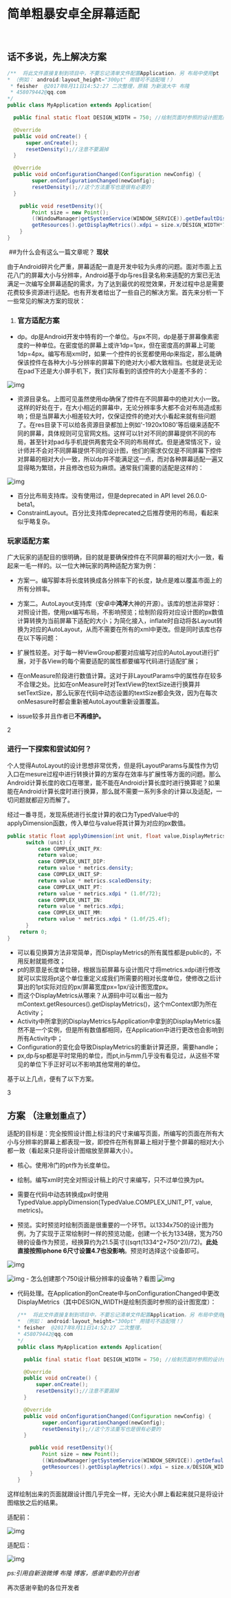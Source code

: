 # 简单粗暴安卓全屏幕适配
 
## 话不多说，先上解决方案
  ```java
  /**  将此文件直接复制到项目中，不要忘记清单文件配置Application，另 布局中使用pt
  *	（例如： android:layout_height="300pt" 用错可不适配哦！）
  *	feisher  @2017年8月11日14:52:27 二次整理，原稿 为新浪大牛 布隆  
  *	458079442@qq.com
  */
  public class MyApplication extends Application{

  	public final static float DESIGN_WIDTH = 750; //绘制页面时参照的设计图宽度

  	@Override
  	public void onCreate() {
  		super.onCreate();
  		resetDensity();//注意不要漏掉
  	}

  	@Override
  	public void onConfigurationChanged(Configuration newConfig) {
          super.onConfigurationChanged(newConfig);
          resetDensity();//这个方法重写也是很有必要的
  	}

      public void resetDensity(){
          Point size = new Point();
          ((WindowManager)getSystemService(WINDOW_SERVICE)).getDefaultDisplay().getSize(size);
          getResources().getDisplayMetrics().xdpi = size.x/DESIGN_WIDTH*72f;
      }
  }

  ```
  ##为什么会有这么一篇文章呢？
**现状**

由于Android碎片化严重，屏幕适配一直是开发中较为头疼的问题。面对市面上五花八门的屏幕大小与分辨率，Android基于dp与res目录名称来适配的方案已无法满足一次编写全屏幕适配的需求，为了达到最优的视觉效果，开发过程中总是需要花费较多资源进行适配。也有开发者给出了一些自己的解决方案。首先来分析一下一些常见的解决方案的现状：

1. ### **官方适配方案**

- dp。dp是Android开发中特有的一个单位。与px不同，dp是基于屏幕像素密度的一种单位。在密度低的屏幕上或许1dp=1px，但在密度高的屏幕上可能1dp=4px。编写布局xml时，如果一个控件的长宽都使用dp来指定，那么能确保该控件在各种大小与分辨率的屏幕下的绝对大小都大致相当。也就是说无论在pad下还是大小屏手机下，我们实际看到的该控件的大小是差不多的：

![img](http://a2.qpic.cn/psb?/V1155yET1ad4pA/29WW1D6CdnI13jbMpb56*1N02.V19ARhLCglUSzBkTg!/b/dBgBAAAAAAAA&bo=WALPAQAAAAADALE!&rf=viewer_4&t=5)

- 资源目录名。上图可见虽然使用dp确保了控件在不同屏幕中的绝对大小一致。这样的好处在于，在大小相近的屏幕中，无论分辨率多大都不会对布局造成影响；但是当屏幕大小相差较大时，仅保证控件的绝对大小看起来就有些问题了。在res目录下可以给各资源目录都加上例如'-1920x1080'等后缀来适配不同的屏幕，具体规则可见官网文档。这样可以针对不同的屏幕提供不同的布局，甚至针对pad与手机提供两套完全不同的布局样式。但是通常情况下，设计师并不会对不同屏幕提供不同的设计图，他们的需求仅仅是不同屏幕下控件对屏幕的相对大小一致，所以dp并不能满足这一点，而对各种屏幕适配一遍又显得略为繁琐，并且修改也较为麻烦。通常我们需要的适配是这样的：

![img](http://img.mp.itc.cn/upload/20170727/4b472c62b34c41d6be3e537eef9ad171_th.jpg)

- 百分比布局支持库。没有使用过，但是deprecated in API level 26.0.0-beta1。
- ConstraintLayout。百分比支持库deprecated之后推荐使用的布局，看起来似乎略复杂。

### **玩家适配方案**

广大玩家的适配目的很明确，目的就是要确保控件在不同屏幕的相对大小一致，看起来一毛一样的。以一位大神玩家的两种适配方案为例：

- 方案一。编写脚本将长度转换成各分辨率下的长度，缺点是难以覆盖市面上的所有分辨率。
- 方案二。AutoLayout支持库（安卓中**鸿洋**大神的开源）。该库的想法非常好：对照设计图，使用px编写布局，不影响预览；绘制阶段将对应设计图的px数值计算转换为当前屏幕下适配的大小；为简化接入，inflate时自动将各Layout转换为对应的AutoLayout，从而不需要在所有的xml中更改。但是同时该库也存在以下等问题：


- 扩展性较差。对于每一种ViewGroup都要对应编写对应的AutoLayout进行扩展，对于各View的每个需要适配的属性都要编写代码进行适配扩展；
- 在onMeasure阶段进行数值计算。这对于非LayoutParams中的属性存在较多不合理之处。比如在onMeasure时对TextView的textSize进行换算并setTextSize，那么玩家在代码中动态设置的textSize都会失效，因为在每次onMesasure时都会重新被AutoLayout重新设置覆盖。
- issue较多并且作者已**不再维护。**

2

### 进行一下探索和尝试如何？

个人觉得AutoLayout的设计思想非常优秀，但是将LayoutParams与属性作为切入口在mesure过程中进行转换计算的方案存在效率与扩展性等方面的问题。那么Android计算长度的收口在哪里，能不能在Android计算长度时进行换算呢？如果能在Android计算长度时进行换算，那么就不需要一系列多余的计算以及适配，一切问题就都迎刃而解了。

经过一番寻觅，发现系统进行长度计算的收口为TypedValue中的applyDimension函数，传入单位与value将其计算为对应的px数值。

```java
public static float applyDimension(int unit, float value,DisplayMetrics metrics){
      switch (unit) {
          case COMPLEX_UNIT_PX:
          return value;
          case COMPLEX_UNIT_DIP:
          return value * metrics.density;
          case COMPLEX_UNIT_SP:
          return value * metrics.scaledDensity;
          case COMPLEX_UNIT_PT:
          return value * metrics.xdpi * (1.0f/72);
          case COMPLEX_UNIT_IN:
          return value * metrics.xdpi;
          case COMPLEX_UNIT_MM:
          return value * metrics.xdpi * (1.0f/25.4f);
      }
	return 0;
}

```



- 可以看见换算方法非常简单，而DisplayMetrics的所有属性都是public的，不用反射就能修改；
- pt的原意是长度单位磅，根据当前屏幕与设计图尺寸将metrics.xdpi进行修改就可以实现将pt这个单位重定义成我们所需要的相对长度单位，使修改之后计算出的1pt实际对应的px/屏幕宽度px=1px/设计图宽度px。
- 而这个DisplayMetrics从哪来？从源码中可以看出一般为mContext.getResources().getDisplayMetrics()，这个mContext即为所在Activity；
- Activity中所拿到的DisplayMetrics与Application中拿到的DisplayMetrics虽然不是一个实例，但是所有数值都相同，在Application中进行更改也会影响到所有Activity中；
- Configuration的变化会导致DisplayMetrics的重新计算还原，需要handle；
- px,dp与sp都是平时常用的单位，而pt,in与mm几乎没有看见过，从这些不常见的单位下手正好可以不影响其他常用的单位。

基于以上几点，便有了以下方案。

3

## 方案 （`注意划重点了`）

适配的目标是：完全按照设计图上标注的尺寸来编写页面，所编写的页面在所有大小与分辨率的屏幕上都表现一致，即控件在所有屏幕上相对于整个屏幕的相对大小都一致（看起来只是将设计图缩放至屏幕大小）。

- 核心。使用冷门的pt作为长度单位。
- 绘制。编写xml时完全对照设计稿上的尺寸来编写，只不过单位换为pt。


- 需要在代码中动态转换成px时使用TypedValue.applyDimension(TypedValue.COMPLEX_UNIT_PT, value, metrics)。
- 预览。实时预览时绘制页面是很重要的一个环节。以1334x750的设计图为例，为了实现于正常绘制时一样的预览功能，创建一个长为1334磅，宽为750磅的设备作为预览，经换算约为21.5英寸((sqrt(1334^2+750^2))/72)。**此处直接按照iphone 6尺寸设置4.7也没影响**。预览时选择这个设备即可。

![img](http://img.mp.itc.cn/upload/20170727/d372509f4c3c407e8c2cb69550cd2e06_th.jpg)

![img](http://img.mp.itc.cn/upload/20170727/13328296d83b4920ad91b4fba1e736e2_th.jpg)
- 怎么创建那个750设计稿分辨率的设备呐？看图
![img](http://a3.qpic.cn/psb?/V1155yET1ad4pA/buGGc0uf6bkO.32G5o7LumKY9eFg5htaAupZemIuu7c!/b/dAEBAAAAAAAA&bo=zAKAAgAAAAADAGk!&rf=viewer_4&t=5)

- 代码处理。在Application的onCreate中与onConfigurationChanged中更改DisplayMetrics（其中DESIGN_WIDTH是绘制页面时参照的设计图宽度）：

  ```java
  /**  将此文件直接复制到项目中，不要忘记清单文件配置Application，另 布局中使用pt
  *	（例如： android:layout_height="300pt" 用错可不适配哦！）
  *	feisher  @2017年8月11日14:52:27 二次整理，
  *	458079442@qq.com
  */
  public class MyApplication extends Application{

  	public final static float DESIGN_WIDTH = 750; //绘制页面时参照的设计图宽度

  	@Override
  	public void onCreate() {
  		super.onCreate();
  		resetDensity();//注意不要漏掉
  	}

  	@Override
  	public void onConfigurationChanged(Configuration newConfig) {
          super.onConfigurationChanged(newConfig);
          resetDensity();//这个方法重写也是很有必要的
  	}

      public void resetDensity(){
          Point size = new Point();
          ((WindowManager)getSystemService(WINDOW_SERVICE)).getDefaultDisplay().getSize(size);
          getResources().getDisplayMetrics().xdpi = size.x/DESIGN_WIDTH*72f;
      }
  }

  ```

这样绘制出来的页面就跟设计图几乎完全一样，无论大小屏上看起来就只是将设计图缩放之后的结果。

适配前：

![img](http://img.mp.itc.cn/upload/20170727/9ee9fffbb72545b1bdf1c932cbebb04b_th.jpg)

适配后：

![img](http://img.mp.itc.cn/upload/20170727/fe13f5925b34485493f8456da0ce3f39_th.jpg)

*ps:引用自新浪微博  布隆  博客，感谢辛勤的开创者*

再次感谢辛勤的各位开发者
